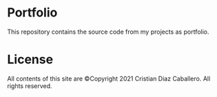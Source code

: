 # Portfolio
This repository contains the source code from my projects as portfolio.

# License
All contents of this site are ©Copyright 2021 Cristian Diaz Caballero. All rights reserved.
